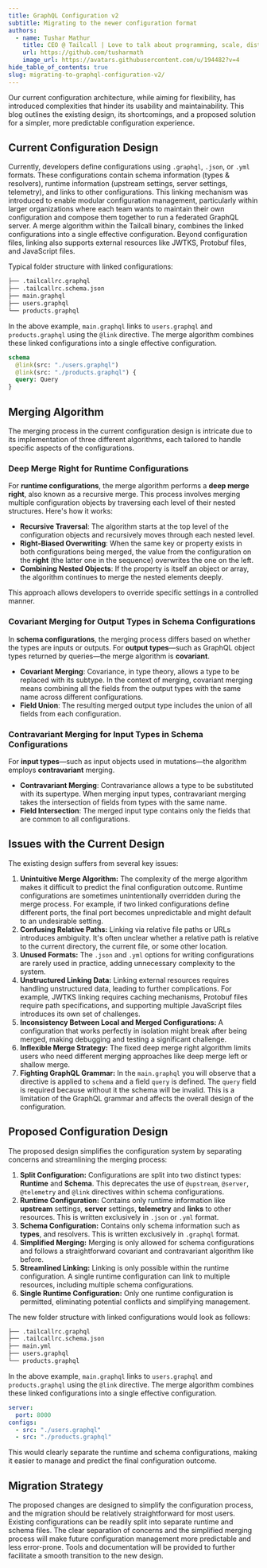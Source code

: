 ```yaml
---
title: GraphQL Configuration v2
subtitle: Migrating to the newer configuration format
authors:
  - name: Tushar Mathur
    title: CEO @ Tailcall | Love to talk about programming, scale, distributed systems and building high performance systems.
    url: https://github.com/tusharmath
    image_url: https://avatars.githubusercontent.com/u/194482?v=4
hide_table_of_contents: true
slug: migrating-to-graphql-configuration-v2/
---
```


Our current configuration architecture, while aiming for flexibility, has introduced complexities that hinder its usability and maintainability. This blog outlines the existing design, its shortcomings, and a proposed solution for a simpler, more predictable configuration experience.

## Current Configuration Design

Currently, developers define configurations using `.graphql`, `.json`, or `.yml` formats. These configurations contain schema information (types & resolvers), runtime information (upstream settings, server settings, telemetry), and links to other configurations. This linking mechanism was introduced to enable modular configuration management, particularly within larger organizations where each team wants to maintain their own configuration and compose them together to run a federated GraphQL server. A merge algorithm within the Tailcall binary, combines the linked configurations into a single effective configuration. Beyond configuration files, linking also supports external resources like JWTKS, Protobuf files, and JavaScript files.

Typical folder structure with linked configurations:

```bash title="Current Folder Structure"
├── .tailcallrc.graphql
├── .tailcallrc.schema.json
├── main.graphql
├── users.graphql
└── products.graphql
```

In the above example, `main.graphql` links to `users.graphql` and `products.graphql` using the `@link` directive. The merge algorithm combines these linked configurations into a single effective configuration.

```graphql title="main.graphql" showLineNumbers
schema
  @link(src: "./users.graphql")
  @link(src: "./products.graphql") {
  query: Query
}
```

## Merging Algorithm

The merging process in the current configuration design is intricate due to its implementation of three different algorithms, each tailored to handle specific aspects of the configurations.

### Deep Merge Right for Runtime Configurations

For **runtime configurations**, the merge algorithm performs a **deep merge right**, also known as a recursive merge. This process involves merging multiple configuration objects by traversing each level of their nested structures. Here's how it works:

- **Recursive Traversal**: The algorithm starts at the top level of the configuration objects and recursively moves through each nested level.
- **Right-Biased Overwriting**: When the same key or property exists in both configurations being merged, the value from the configuration on the **right** (the latter one in the sequence) overwrites the one on the left.
- **Combining Nested Objects**: If the property is itself an object or array, the algorithm continues to merge the nested elements deeply.

This approach allows developers to override specific settings in a controlled manner.

### Covariant Merging for Output Types in Schema Configurations

In **schema configurations**, the merging process differs based on whether the types are inputs or outputs. For **output types**—such as GraphQL object types returned by queries—the merge algorithm is **covariant**.

- **Covariant Merging**: Covariance, in type theory, allows a type to be replaced with its subtype. In the context of merging, covariant merging means combining all the fields from the output types with the same name across different configurations.
- **Field Union**: The resulting merged output type includes the union of all fields from each configuration.

### Contravariant Merging for Input Types in Schema Configurations

For **input types**—such as input objects used in mutations—the algorithm employs **contravariant** merging.

- **Contravariant Merging**: Contravariance allows a type to be substituted with its supertype. When merging input types, contravariant merging takes the intersection of fields from types with the same name.
- **Field Intersection**: The merged input type contains only the fields that are common to all configurations.

## Issues with the Current Design

The existing design suffers from several key issues:

1. **Unintuitive Merge Algorithm:** The complexity of the merge algorithm makes it difficult to predict the final configuration outcome. Runtime configurations are sometimes unintentionally overridden during the merge process. For example, if two linked configurations define different ports, the final port becomes unpredictable and might default to an undesirable setting.
2. **Confusing Relative Paths:** Linking via relative file paths or URLs introduces ambiguity. It's often unclear whether a relative path is relative to the current directory, the current file, or some other location.
3. **Unused Formats:** The `.json` and `.yml` options for writing configurations are rarely used in practice, adding unnecessary complexity to the system.
4. **Unstructured Linking Data:** Linking external resources requires handling unstructured data, leading to further complications. For example, JWTKS linking requires caching mechanisms, Protobuf files require path specifications, and supporting multiple JavaScript files introduces its own set of challenges.
5. **Inconsistency Between Local and Merged Configurations:** A configuration that works perfectly in isolation might break after being merged, making debugging and testing a significant challenge.
6. **Inflexible Merge Strategy:** The fixed deep merge right algorithm limits users who need different merging approaches like deep merge left or shallow merge.
7. **Fighting GraphQL Grammar:** In the `main.graphql` you will observe that a directive is applied to `schema` and a field `query` is defined. The `query` field is required because without it the schema will be invalid. This is a limitation of the GraphQL grammar and affects the overall design of the configuration.

## Proposed Configuration Design

The proposed design simplifies the configuration system by separating concerns and streamlining the merging process:

1. **Split Configuration:** Configurations are split into two distinct types: **Runtime** and **Schema**. This deprecates the use of `@upstream`, `@server`, `@telemetry` and `@link` directives within schema configurations.
2. **Runtime Configuration:** Contains only runtime information like **upstream** settings, **server** settings, **telemetry** and **links** to other resources. This is written exclusively in `.json` or `.yml` format.
3. **Schema Configuration:** Contains only schema information such as **types**, and resolvers. This is written exclusively in `.graphql` format.
4. **Simplified Merging:** Merging is only allowed for schema configurations and follows a straightforward covariant and contravariant algorithm like before.
5. **Streamlined Linking:** Linking is only possible within the runtime configuration. A single runtime configuration can link to multiple resources, including multiple schema configurations.
6. **Single Runtime Configuration:** Only one runtime configuration is permitted, eliminating potential conflicts and simplifying management.

The new folder structure with linked configurations would look as follows:

```bash title="New Folder Structure"
├── .tailcallrc.graphql
├── .tailcallrc.schema.json
├── main.yml
├── users.graphql
└── products.graphql
```

In the above example, `main.graphql` links to `users.graphql` and `products.graphql` using the `@link` directive. The merge algorithm combines these linked configurations into a single effective configuration.

```yml title="main.yml" showLineNumbers
server:
  port: 8000
configs:
  - src: "./users.graphql"
  - src: "./products.graphql"
```

This would clearly separate the runtime and schema configurations, making it easier to manage and predict the final configuration outcome.

## Migration Strategy

The proposed changes are designed to simplify the configuration process, and the migration should be relatively straightforward for most users. Existing configurations can be readily split into separate runtime and schema files. The clear separation of concerns and the simplified merging process will make future configuration management more predictable and less error-prone. Tools and documentation will be provided to further facilitate a smooth transition to the new design.
